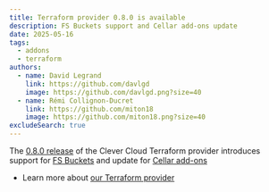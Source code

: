 ```yaml
---
title: Terraform provider 0.8.0 is available
description: FS Buckets support and Cellar add-ons update
date: 2025-05-16
tags:
  - addons
  - terraform
authors:
  - name: David Legrand
    link: https://github.com/davlgd
    image: https://github.com/davlgd.png?size=40
  - name: Rémi Collignon-Ducret
    link: https://github.com/miton18
    image: https://github.com/miton18.png?size=40
excludeSearch: true
---
```


The [0.8.0 release](https://github.com/CleverCloud/terraform-provider-clevercloud/releases/tag/v0.8.0) of the Clever Cloud Terraform provider introduces support for [FS Buckets](/doc/addons/fs-bucket/) and update for [Cellar add-ons](/doc/addons/cellar/)

* Learn more about [our Terraform provider](https://registry.terraform.io/providers/CleverCloud/clevercloud/latest/docs)

